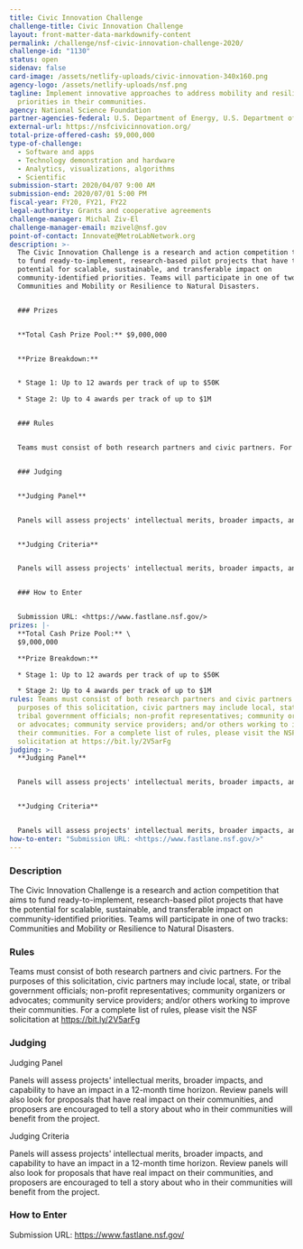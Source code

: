 ```yaml
---
title: Civic Innovation Challenge
challenge-title: Civic Innovation Challenge
layout: front-matter-data-markdownify-content
permalink: /challenge/nsf-civic-innovation-challenge-2020/
challenge-id: "1130"
status: open
sidenav: false
card-image: /assets/netlify-uploads/civic-innovation-340x160.png
agency-logo: /assets/netlify-uploads/nsf.png
tagline: Implement innovative approaches to address mobility and resilience
  priorities in their communities.
agency: National Science Foundation
partner-agencies-federal: U.S. Department of Energy, U.S. Department of Homeland Security
external-url: https://nsfcivicinnovation.org/
total-prize-offered-cash: $9,000,000
type-of-challenge:
  - Software and apps
  - Technology demonstration and hardware
  - Analytics, visualizations, algorithms
  - Scientific
submission-start: 2020/04/07 9:00 AM
submission-end: 2020/07/01 5:00 PM
fiscal-year: FY20, FY21, FY22
legal-authority: Grants and cooperative agreements
challenge-manager: Michal Ziv-El
challenge-manager-email: mzivel@nsf.gov
point-of-contact: Innovate@MetroLabNetwork.org
description: >-
  The Civic Innovation Challenge is a research and action competition that aims
  to fund ready-to-implement, research-based pilot projects that have the
  potential for scalable, sustainable, and transferable impact on
  community-identified priorities. Teams will participate in one of two tracks:
  Communities and Mobility or Resilience to Natural Disasters.


  ### Prizes


  **Total Cash Prize Pool:** $9,000,000


  **Prize Breakdown:**


  * Stage 1: Up to 12 awards per track of up to $50K

  * Stage 2: Up to 4 awards per track of up to $1M


  ### Rules


  Teams must consist of both research partners and civic partners. For the purposes of this solicitation, civic partners may include local, state, or tribal government officials; non-profit representatives; community organizers or advocates; community service providers; and/or others working to improve their communities. For a complete list of rules, please visit the NSF solicitation at https://bit.ly/2V5arFg


  ### Judging


  **Judging Panel** 


  Panels will assess projects' intellectual merits, broader impacts, and capability to have an impact in a 12-month time horizon. Review panels will also look for proposals that have real impact on their communities, and proposers are encouraged to tell a story about who in their communities will benefit from the project.


  **Judging Criteria** 


  Panels will assess projects' intellectual merits, broader impacts, and capability to have an impact in a 12-month time horizon. Review panels will also look for proposals that have real impact on their communities, and proposers are encouraged to tell a story about who in their communities will benefit from the project.


  ### How to Enter


  Submission URL: <https://www.fastlane.nsf.gov/>
prizes: |-
  **Total Cash Prize Pool:** \
  $9,000,000

  **Prize Breakdown:**

  * Stage 1: Up to 12 awards per track of up to $50K

  * Stage 2: Up to 4 awards per track of up to $1M
rules: Teams must consist of both research partners and civic partners. For the
  purposes of this solicitation, civic partners may include local, state, or
  tribal government officials; non-profit representatives; community organizers
  or advocates; community service providers; and/or others working to improve
  their communities. For a complete list of rules, please visit the NSF
  solicitation at https://bit.ly/2V5arFg
judging: >-
  **Judging Panel** 


  Panels will assess projects' intellectual merits, broader impacts, and capability to have an impact in a 12-month time horizon. Review panels will also look for proposals that have real impact on their communities, and proposers are encouraged to tell a story about who in their communities will benefit from the project.


  **Judging Criteria** 


  Panels will assess projects' intellectual merits, broader impacts, and capability to have an impact in a 12-month time horizon. Review panels will also look for proposals that have real impact on their communities, and proposers are encouraged to tell a story about who in their communities will benefit from the project.
how-to-enter: "Submission URL: <https://www.fastlane.nsf.gov/>"
---
```

### Description 

The Civic Innovation Challenge is a research and action competition that aims to fund ready-to-implement, research-based pilot projects that have the potential for scalable, sustainable, and transferable impact on community-identified priorities. Teams will participate in one of two tracks: Communities and Mobility or Resilience to Natural Disasters.

### Rules

Teams must consist of both research partners and civic partners. For the purposes of this solicitation, civic partners may include local, state, or tribal government officials; non-profit representatives; community organizers or advocates; community service providers; and/or others working to improve their communities. For a complete list of rules, please visit the NSF solicitation at https://bit.ly/2V5arFg

### Judging

Judging Panel 

Panels will assess projects' intellectual merits, broader impacts, and capability to have an impact in a 12-month time horizon. Review panels will also look for proposals that have real impact on their communities, and proposers are encouraged to tell a story about who in their communities will benefit from the project.

Judging Criteria 

Panels will assess projects' intellectual merits, broader impacts, and capability to have an impact in a 12-month time horizon. Review panels will also look for proposals that have real impact on their communities, and proposers are encouraged to tell a story about who in their communities will benefit from the project.

### How to Enter

Submission URL: https://www.fastlane.nsf.gov/